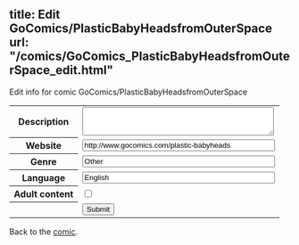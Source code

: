 title: Edit GoComics/PlasticBabyHeadsfromOuterSpace
url: "/comics/GoComics_PlasticBabyHeadsfromOuterSpace_edit.html"
---
Edit info for comic GoComics/PlasticBabyHeadsfromOuterSpace

<form name="comic" action="http://gaepostmail.appspot.com/comic/" method="post">
<table class="comicinfo">
<tr>
<th>Description</th><td><textarea name="description" cols="40" rows="3"></textarea></td>
</tr>
<tr>
<th>Website</th><td><input type="text" name="url" value="http://www.gocomics.com/plastic-babyheads" size="40"/></td>
</tr>
<tr>
<th>Genre</th><td><input type="text" name="genre" value="Other" size="40"/></td>
</tr>
<tr>
<th>Language</th><td><input type="text" name="language" value="English" size="40"/></td>
</tr>
<tr>
<th>Adult content</th><td><input type="checkbox" name="adult" value="adult" /></td>
</tr>
<tr>
<th></th><td>
<input type="hidden" name="comic" value="GoComics_PlasticBabyHeadsfromOuterSpace" />
<input type="submit" name="submit" value="Submit" />
</td>
</tr>
</table>
</form>

Back to the [comic](GoComics_PlasticBabyHeadsfromOuterSpace.html).

